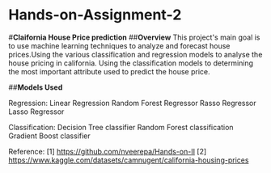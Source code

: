 # Hands-on-Assignment-2
#**Claifornia House Price prediction**
##**Overview**
This project's main goal is to use machine learning techniques to analyze and forecast house prices.Using the various classification and regression models to analyse the house pricing in california. Using the classification models to determining the most important attribute used to predict the house price.

##**Models Used**

Regression:
Linear Regression
Random Forest Regressor
Rasso Regressor
Lasso Regressor

Classification:
Decision Tree classifier
Random Forest classification 
Gradient Boost classifier

Reference:
[1] https://github.com/nveerepa/Hands-on-II
[2] https://www.kaggle.com/datasets/camnugent/california-housing-prices
